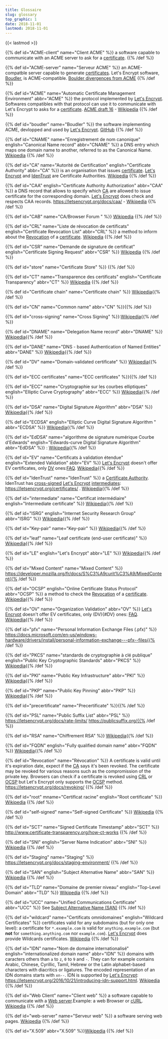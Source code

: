```yaml
---
title: Glossaire
slug: glossary
top_graphic: 1
date: 2018-11-01
lastmod: 2018-11-01
---
```

<style>
@keyframes fadeIt {
  0%   { background-color: #FFCE00; }
  100% { background-color: #FFFFFF; }
}

dfn:target{
  animation: fadeIt 2s ease-out; 
}
dfn {
    font-weight: bold;
}
</style>

{{< lastmod >}}

{{% def id="ACME-client" name="Client ACME" %}} a software capable to communicate with an ACME server to ask for a [certificate](#def-leaf). {{% /def %}}


{{% def id="ACME-server" name="Serveur ACME" %}} an ACME-compatble server capable to generate [certificates](#def-leaf). Let's Encrypt software, [Boudler](boudler), is ACME-compatible. [Boulder divergences from ACME](https://github.com/letsencrypt/boulder/blob/master/docs/acme-divergences.md) {{% /def %}}

{{% def id="ACME" name="Automatic Certificate Management Environment" abbr="ACME" %}} the protocol implemented by [Let's Encrypt](#def-LE). Softwares compatibles with that protocol can use it to communicate with Let's Encrypt to asks for a [certificate](#def-leaf). [ACME draft 16](https://tools.ietf.org/html/draft-ietf-acme-acme-16) - [Wikipedia](https://fr.wikipedia.org/wiki/ACME_(protocole)) {{% /def %}}

{{% def id="boudler" name="Boudler" %}} the software implementing ACME, devlopped and used by [Let's Encrypt](#def-LE). [GitHub](https://github.com/letsencrypt/boulder) {{% /def %}}

{{% def id="CNAME" name="Enregistrement de nom canonique" english="Canonical Name record" abbr="CNAME" %}} a DNS entry which maps one domain name to another, referred to as the Canonical Name. [Wikipedia](https://fr.wikipedia.org/wiki/Enregistrement_de_nom_canonique) {{% /def %}}

{{% def id="CA" name="Autorité de Certification" english="Certificate Authority" abbr="CA" %}} is an organisation that issues [certificate](#def-leaf). [Let's Encrypt](#def-LE) and [IdenTrust](#def-IdenTrust) are Certificate Authorities. [Wikipedia](https://fr.wikipedia.org/wiki/Autorit%C3%A9_de_certification) {{% /def %}}

{{% def id="CAA" english="Certificate Authority Authorization" abbr="CAA" %}} a DNS record that allows to specify which [CA](#def-CA) are allowed to issue certificate for the corresponding domain. [Let's Encrypt](#def-LE) does check and respects CAA records. https://letsencrypt.org/docs/caa/ - [Wikipedia](https://fr.wikipedia.org/wiki/DNS_Certification_Authority_Authorization) {{% /def %}}

{{% def id="CAB" name="CA/Browser Forum " %}} [Wikipedia](https://en.wikipedia.org/wiki/CA/Browser_Forum) {{% /def %}}

{{% def id="CRL" name="Liste de révocation de certificats" english="Certificate Revocation List" abbr="CRL" %}} a method to inform about the [Revocation](#def-Revocation) of a [certificate](#def-leaf). [Wikipedia](https://fr.wikipedia.org/wiki/Liste_de_r%C3%A9vocation_de_certificats) {{% /def %}}

{{% def id="CSR" name="Demande de signature de certificat" english="Certificate Signing Request" abbr="CSR" %}} [Wikipedia](https://fr.wikipedia.org/wiki/Demande_de_signature_de_certificat) {{% /def %}}

{{% def id="store" name="Certificate Store" %}} {{% /def %}}

{{% def id="CT" name="Transparence des certificats" english="Certificate Transparency" abbr="CT" %}} [Wikipedia](https://en.wikipedia.org/wiki/Certificate_Transparency) {{% /def %}}

{{% def id="Certificate chain" name="Certificate chain" %}} [Wikipedia](https://fr.wikipedia.org/wiki/Certificat_%C3%A9lectronique#Cha%C3%AEne_de_confiance){{% /def %}}

{{% def id="CN" name="Common name" abbr="CN" %}}{{% /def %}}

{{% def id="cross-signing" name="Cross Signing" %}}:[Wikipedia](https://en.wikipedia.org/wiki/X.509#Certificate_chains_and_cross-certification){{% /def %}}

{{% def id="DNAME" name="Delegation Name record" abbr="DNAME" %}} [Wikipedia](https://fr.wikipedia.org/wiki/Enregistrement_de_nom_canonique#DNAME_record){{% /def %}}

{{% def id="DANE" name="DNS - based Authentication of Named Entities" abbr="DANE" %}} [Wikipedia](https://fr.wikipedia.org/wiki/DNS_-_based_Authentication_of_Named_Entities){{% /def %}}

{{% def id="DV" name="Domain-validated certificate" %}} [Wikipedia](https://en.wikipedia.org/wiki/Domain-validated_certificate){{% /def %}}

{{% def id="ECC certificates" name="ECC certificates" %}}{{% /def %}}

{{% def id="ECC" name="Cryptographie sur les courbes elliptiques" english="Elliptic Curve Cryptography" abbr="ECC" %}} [Wikipedia](https://fr.wikipedia.org/wiki/Cryptographie_sur_les_courbes_elliptiques){{% /def %}}

{{% def id="DSA" name="Digital Signature Algorithm" abbr="DSA" %}} [Wikipedia](https://fr.wikipedia.org/wiki/Digital_Signature_Algorithm){{% /def %}}

{{% def id="ECDSA" english="Elliptic Curve Digital Signature Algorithm " abbr="ECDSA" %}} [Wikipedia](https://fr.wikipedia.org/wiki/Elliptic_curve_digital_signature_algorithm){{% /def %}}

{{% def id="EdDSA" name="algorithme de signature numérique Courbe d'Edwards" english="Edwards-curve Digital Signature Algorithm" abbr="EdDSA" %}} : [Wikipedia](https://fr.wikipedia.org/wiki/EdDSA){{% /def %}}

{{% def id="EV" name="Certificats à validation étendue" english="Extended Validation" abbr="EV" %}} [Let's Encrypt](#def-LE) doesn't offer EV certificates, only [DV](#def-DV) ones:[FAQ](https://letsencrypt.org/docs/faq/). [Wikipedia](https://en.wikipedia.org/wiki/Extended_Validation_Certificate){{% /def %}}

{{% def id="IdenTrust" name="IdenTrust" %}} a [Certificate Authority](#def-CA). IdenTrust has [cross-signed](#def-cross-signing) [Let's Encrypt](#def-LE) [intermediates](#def-intermediate): https://letsencrypt.org/certificates/ . [Wikipedia](https://en.wikipedia.org/wiki/IdenTrust){{% /def %}}

{{% def id="intermediate" name="Certificat intermédiaire" english="Intermediate certificate" %}} [Wikipedia](https://en.wikipedia.org/wiki/Public_key_certificate#Types_of_certificate){{% /def %}}

{{% def id="ISRG" english="Internet Security Research Group" abbr="ISRG" %}} [Wikipedia](https://en.wikipedia.org/wiki/Internet_Security_Research_Group){{% /def %}}

{{% def id="Key-pair" name="Key-pair" %}} [Wikipedia](https://en.wikipedia.org/wiki/Public-key_cryptography){{% /def %}}

{{% def id="leaf" name="Leaf certificate (end-user certificate)" %}} [Wikipedia](https://en.wikipedia.org/wiki/Public_key_certificate#End-entity_or_leaf_certificate){{% /def %}}

{{% def id="LE" english="Let's Encrypt" abbr="LE" %}} [Wikipedia](https://fr.wikipedia.org/wiki/Let%27s_Encrypt){{% /def %}}

{{% def id="Mixed Content" name="Mixed Content" %}} https://developer.mozilla.org/fr/docs/S%C3%A9curit%C3%A9/MixedContent{{% /def %}}

{{% def id="OCSP" english="Online Certificate Status Protocol" abbr="OCSP" %}} a method to check the [Revocation](#def-Revocation) of a [certificate](#def-leaf). [Wikipedia](https://fr.wikipedia.org/wiki/Online_Certificate_Status_Protocol){{% /def %}}

{{% def id="OV" name="Organization Validation" abbr="OV" %}} [Let's Encrypt](#def-LE) doesn't offer EV certificates, only (DV){#DV} ones: [FAQ](https://letsencrypt.org/docs/faq/). [Wikipedia](https://en.wikipedia.org/wiki/Public_key_certificate#Organization_validation){{% /def %}}

{{% def id="pfx" name="Personal Information Exchange Files (.pfx)" %}} https://docs.microsoft.com/en-us/windows-hardware/drivers/install/personal-information-exchange---pfx--files{{% /def %}}

{{% def id="PKCS" name="standards de cryptographie à clé publique" english="Public Key Cryptographic Standards" abbr="PKCS" %}} [Wikipedia](https://fr.wikipedia.org/wiki/Public_Key_Cryptographic_Standards){{% /def %}}

{{% def id="PKI" name="Public Key Infrastructure" abbr="PKI" %}} [Wikipedia](https://fr.wikipedia.org/wiki/Infrastructure_%C3%A0_cl%C3%A9s_publiques){{% /def %}}

{{% def id="PKP" name="Public Key Pinning" abbr="PKP" %}} [Wikipedia](https://fr.wikipedia.org/wiki/HTTP_Public_Key_Pinning){{% /def %}}

{{% def id="precertificate" name="Precertificate" %}}{{% /def %}}

{{% def id="PSL" name="Public Suffix List" abbr="PSL" %}} https://letsencrypt.org/docs/rate-limits/ https://publicsuffix.org/{{% /def %}}

{{% def id="RSA" name="Chiffrement RSA" %}} [Wikipedia](https://fr.wikipedia.org/wiki/Chiffrement_RSA){{% /def %}}

{{% def id="FQDN" english="Fully qualified domain name" abbr="FQDN" %}} [Wikipedia](https://fr.wikipedia.org/wiki/Fully_qualified_domain_name){{% /def %}}

{{% def id="Revocation" name="Révocation" %}} A certificate is valid until it's expiration date, expect if the [CA](#def-CA) says it's been revoked. The certificate may be revoked for various reasons such as the compromission of the private key. Browsers can check if a certificate is revoked using [CRL](#def-CLR) or [OCSP](#def-OCSP) but Let's Encrypt only supports the [OCSP](#def-OCSP) method. https://letsencrypt.org/docs/revoking/ {{% /def %}}

{{% def id="root" mname="Certificat racine" english="Root certificate" %}} [Wikipedia](https://fr.wikipedia.org/wiki/Certificat_racine) {{% /def %}}

{{% def id="self-signed" name="Self-signed Certificate" %}} [Wikipedia](https://en.wikipedia.org/wiki/Self-signed_certificate) {{% /def %}}

{{% def id="SCT" name="Signed Certificate Timestamp" abbr="SCT" %}} http://www.certificate-transparency.org/how-ct-works {{% /def %}}

{{% def id="SNI" english="Server Name Indication" abbr="SNI" %}} [Wikipedia](https://fr.wikipedia.org/wiki/Server_Name_Indication) {{% /def %}}

{{% def id="Staging" name="Staging" %}} https://letsencrypt.org/docs/staging-environment/ {{% /def %}}

{{% def id="SAN" english="Subject Alternative Name" abbr="SAN" %}} [Wikipedia](https://en.wikipedia.org/wiki/Subject_Alternative_Name) {{% /def %}}

{{% def id="TLD" name="Domaine de premier niveau" english="Top-Level Domain" abbr="TLD" %}} [Wikipedia](https://fr.wikipedia.org/wiki/Domaine_de_premier_niveau) {{% /def %}}

{{% def id="UCC" name="Unified Communications Certificate" abbr="UCC" %}} See [Subject Alternative Name (SAN)](#def-SAN) {{% /def %}}

{{% def id="wildcard" name="Certificats omnidomaines" english="Wildcard Certificates" %}} certificates valid for any subdomains (but for only one level): a certificate for `*.example.com` is valid for `anything.example.com` (but **not** for `something.anything.com` nor `example.com`). [Let's Encrypt](#def-LE) does provide Wildcards certificates. [Wikipedia](https://fr.wikipedia.org/wiki/Certificat_%C3%A9lectronique#Certificats_X.509_omnidomaines) {{% /def %}}

{{% def id="IDN" name="Nom de domaine internationalisé" english="internationalized domain name" abbr="IDN" %}} domains with caracters others than `a` to `z`, `0` to `9` and `-`. They can for example contains Arabic, Chinese, Cyrillic, Tamil, Hebrew or the Latin alphabet-based characters with diacritics or ligatures. The encoded representation of an IDN domains starts with `xn--`. IDN is supported by [Let's Encrypt](#def-LE): https://letsencrypt.org/2016/10/21/introducing-idn-support.html. [Wikipedia](https://fr.wikipedia.org/wiki/Nom_de_domaine_internationalis%C3%A9) {{% /def %}}

{{% def id="Web Client" name="Client web" %}} a software capable to communicate with a [Web server](#def-web-server).Example: a web Browser or [cURL](https://fr.wikipedia.org/wiki/CURL). [Wikipedia](https://fr.wikipedia.org/wiki/Navigateur_web) {{% /def %}}

{{% def id="web-server" name="Serveur web" %}} a software serving web pages. [Wikipedia](https://fr.wikipedia.org/wiki/Serveur_web) {{% /def %}}

{{% def id="X.509" abbr="X.509" %}}[Wikipedia](https://fr.wikipedia.org/wiki/X.509) {{% /def %}}

<link rel="stylesheet" href="/css/glossary.css">
<script src="/js/glossary.js" async></script>
